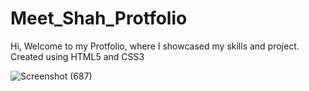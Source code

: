 # Meet_Shah_Protfolio

Hi, Welcome to my Protfolio, where I showcased my skills and project.
Created using HTML5 and CSS3


![Screenshot (687)](https://user-images.githubusercontent.com/115067667/197595873-d2da48bd-6e8a-4293-8737-f2f495d17053.png)


